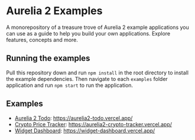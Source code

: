 # Aurelia 2 Examples

A monorepository of a treasure trove of Aurelia 2 example applications you can use as a guide to help you build your own applications. Explore features, concepts and more.

## Running the examples

Pull this repository down and run `npm install` in the root directory to install the example dependencies. Then navigate to each `examples` folder application and run `npm start` to run the application.

## Examples

- [Aurelia 2 Todo](examples/aurelia2-todo): https://aurelia2-todo.vercel.app/
- [Crypto Price Tracker](examples/crypto-price-tracker): https://aurelia2-crypto-tracker.vercel.app/
- [Widget Dashboard](examples/widget-dashboard): https://widget-dashboard.vercel.app/
